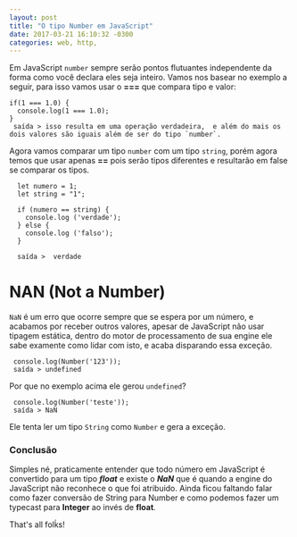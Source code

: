 ```yaml
---
layout: post
title: "O tipo Number em JavaScript"
date: 2017-03-21 16:10:32 -0300
categories: web, http,
---
```


Em JavaScript `number` sempre serão pontos flutuantes  independente da forma como você declara eles seja inteiro.
Vamos nos basear no exemplo a seguir, para isso vamos usar o **===** que compara tipo e valor:

```
if(1 === 1.0) {
  console.log(1 === 1.0);
}
 saída > isso resulta em uma operação verdadeira,  e além do mais os dois valores são iguais além de ser do tipo `number`.  
```

Agora vamos comparar um tipo `number` com um tipo `string`, porém agora temos que usar apenas **==** pois serão tipos diferentes e resultarão em false se comparar os tipos.

```
  let numero = 1;
  let string = "1";

  if (numero == string) {
    console.log ('verdade');
  } else {
    console.log ('falso');
  }

  saída >  verdade

```
# NAN (Not a Number)

`NaN` é um erro que ocorre sempre que se espera por um número, e acabamos por receber outros valores, apesar de JavaScript não usar tipagem estática, dentro do motor de processamento de sua engine ele sabe examente como lidar com isto, e acaba disparando essa exceção.

```
 console.log(Number('123'));
 saída > undefined
 ```
Por que no exemplo acima ele gerou `undefined`?

```
 console.log(Number('teste'));
 saída > NaN

```
 Ele tenta ler um tipo `String` como `Number` e gera a exceção.
 
### Conclusão

Simples né, praticamente entender que todo número em JavaScript é convertido para um tipo ***float*** e existe o ***NaN***  que é quando a engine do JavaScript não reconhece o que foi atribuido.
Ainda ficou faltando falar como fazer conversão de String para Number e como podemos fazer um typecast para **Integer** ao invés de **float**.


That's all folḱs! 

